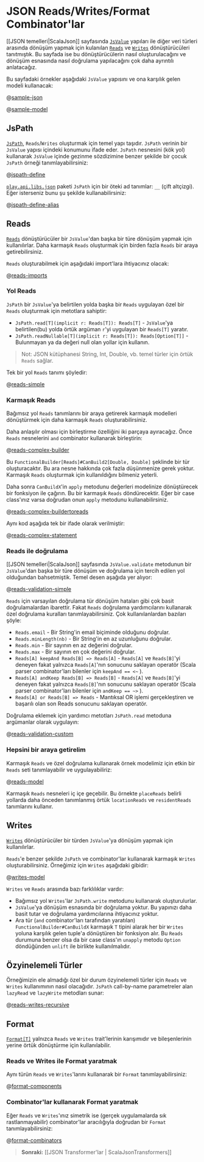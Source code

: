 <!--- Copyright (C) 2009-2014 Typesafe Inc. <http://www.typesafe.com> -->
# JSON Reads/Writes/Format Combinator'lar

[[JSON temelleri|ScalaJson]] sayfasında [`JsValue`](api/scala/index.html#play.api.libs.json.JsValue) yapıları ile diğer veri türleri arasında dönüşüm yapmak için kulanılan [`Reads`](api/scala/index.html#play.api.libs.json.Reads) ve [`Writes`](api/scala/index.html#play.api.libs.json.Writes) dönüştürücüleri tanıtmıştık. Bu sayfada ise bu dönüştürücülerin nasıl oluşturulacağını ve dönüşüm esnasında nasıl doğrulama yapılacağını çok daha ayrıntılı anlatacağız.

Bu sayfadaki örnekler aşağıdaki `JsValue` yapısını ve ona karşılık gelen modeli kullanacak:

@[sample-json](code/ScalaJsonCombinatorsSpec.scala)

@[sample-model](code/ScalaJsonCombinatorsSpec.scala)

## JsPath

[`JsPath`](api/scala/index.html#play.api.libs.json.JsPath), `Reads`/`Writes` oluşturmak için temel yapı taşıdır. `JsPath` verinin bir `JsValue` yapısı içindeki konumunu ifade eder. `JsPath` nesnesini (kök yol) kullanarak `JsValue` içinde gezinme sözdizimine benzer şekilde bir çocuk `JsPath` örneği tanımlayabilirsiniz:

@[jspath-define](code/ScalaJsonCombinatorsSpec.scala)

[`play.api.libs.json`](api/scala/index.html#play.api.libs.json.package) paketi `JsPath` için bir öteki ad tanımlar: `__` (çift altçizgi). Eğer isterseniz bunu şu şekilde kullanabilirsiniz:

@[jspath-define-alias](code/ScalaJsonCombinatorsSpec.scala)

## Reads
[`Reads`](api/scala/index.html#play.api.libs.json.Reads) dönüştürücüler bir `JsValue`'dan başka bir türe dönüşüm yapmak için kullanılırlar. Daha karmaşık `Reads` oluşturmak için birden fazla `Reads` bir araya getirebilirsiniz.

`Reads` oluşturabilmek için aşağıdaki import'lara ihtiyacınız olacak:

@[reads-imports](code/ScalaJsonCombinatorsSpec.scala)

### Yol Reads
`JsPath` bir `JsValue`'ya belirtilen yolda başka bir `Reads` uygulayan özel bir `Reads` oluşturmak için metotlara sahiptir:

- `JsPath.read[T](implicit r: Reads[T]): Reads[T]` - `JsValue`'ya belirtilen(bu) yolda örtük argüman `r`'yi uygulayan bir `Reads[T]` yaratır.
- `JsPath.readNullable[T](implicit r: Reads[T]): Reads[Option[T]]` - Bulunmayan ya da değeri null olan yollar için kullanın.

> Not: JSON kütüphanesi String, Int, Double, vb. temel türler için örtük `Reads` sağlar.

Tek bir yol `Reads` tanımı şöyledir:

@[reads-simple](code/ScalaJsonCombinatorsSpec.scala)

### Karmaşık Reads
Bağımsız yol `Reads` tanımlarını bir araya getirerek karmaşık modelleri dönüştürmek için daha karmaşık `Reads` oluşturabilirsiniz.

Daha anlaşılır olması için birleştirme özelliğini iki parçaya ayıracağız. Önce `Reads` nesnelerini `and` combinator kullanarak birleştirin:

@[reads-complex-builder](code/ScalaJsonCombinatorsSpec.scala)

Bu `FunctionalBuilder[Reads]#CanBuild2[Double, Double]` şeklinde bir tür oluşturacaktır. Bu ara nesne hakkında çok fazla düşünmenize gerek yoktur. Karmaşık `Reads` oluşturmak için kullanıldığını bilmeniz yeterli.

Daha sonra `CanBuildX`'in `apply` metodunu değerleri modelinize dönüştürecek bir fonksiyon ile çağırın. Bu bir karmaşık `Reads` döndürecektir. Eğer bir case class'ınız varsa doğrudan onun `apply` metodunu kullanabilirsiniz.

@[reads-complex-buildertoreads](code/ScalaJsonCombinatorsSpec.scala)

Aynı kod aşağıda tek bir ifade olarak verilmiştir:

@[reads-complex-statement](code/ScalaJsonCombinatorsSpec.scala)

### Reads ile doğrulama

[[JSON temelleri|ScalaJson]] sayfasında `JsValue.validate` metodunun bir `JsValue`'dan başka bir türe dönüşüm ve doğrulama için tercih edilen yol olduğundan bahsetmiştik. Temel desen aşağıda yer alıyor:

@[reads-validation-simple](code/ScalaJsonCombinatorsSpec.scala)

`Reads` için varsayılan doğrulama tür dönüşüm hataları gibi çok basit doğrulamalardan ibarettir. Fakat `Reads` doğrulama yardımcılarını kullanarak özel doğrulama kuralları tanımlayabilirsiniz. Çok kullanılanlardan bazıları şöyle:

- `Reads.email` - Bir String'in email biçiminde olduğunu doğrular.
- `Reads.minLength(nb)` - Bir String'in en az uzunluğunu doğrular.
- `Reads.min` - Bir sayının en az değerini doğrular.
- `Reads.max` - Bir sayının en çok değerini doğrular.
- `Reads[A] keepAnd Reads[B] => Reads[A]` - `Reads[A]` ve `Reads[B]`'yi deneyen fakat yalnızca `Reads[A]`'nın sonucunu saklayan operatör (Scala parser combinator'ları bilenler için `keepAnd == <~` ).
- `Reads[A] andKeep Reads[B] => Reads[B]` - `Reads[A]` ve `Reads[B]`'yi deneyen fakat yalnızca `Reads[B]`'nın sonucunu saklayan operatör (Scala parser combinator'ları bilenler için `andKeep == ~>` ).
- `Reads[A] or Reads[B] => Reads` - Mantıksal OR işlemi gerçekleştiren ve başarılı olan son Reads sonucunu saklayan operatör.

Doğrulama eklemek için yardımcı metotları `JsPath.read` metoduna argümanlar olarak uygulayın:

@[reads-validation-custom](code/ScalaJsonCombinatorsSpec.scala)

### Hepsini bir araya getirelim

Karmaşık `Reads` ve özel doğrulama kullanarak örnek modelimiz için etkin bir `Reads` seti tanımlayabilir ve uygulayabiliriz:

@[reads-model](code/ScalaJsonCombinatorsSpec.scala)

Karmaşık `Reads` nesneleri iç içe geçebilir. Bu örnekte `placeReads` belirli yollarda daha önceden tanımlanmış örtük `locationReads` ve `residentReads` tanımlarını kullanır.

## Writes
[`Writes`](api/scala/index.html#play.api.libs.json.Writes) dönüştürücüler bir türden `JsValue`'ya dönüşüm yapmak için kullanılırlar.

`Reads`'e benzer şekilde `JsPath` ve combinator'lar kullanarak karmaşık `Writes` oluşturabilirsiniz. Örneğimiz için `Writes` aşağıdaki gibidir:

@[writes-model](code/ScalaJsonCombinatorsSpec.scala)

`Writes` ve `Reads` arasında bazı farklılıklar vardır:

- Bağımsız yol `Writes`'lar `JsPath.write` metodunu kullanarak oluşturulurlar.
- `JsValue`'ya dönüşüm esnasında bir doğrulama yoktur. Bu yapınızı daha basit tutar ve doğrulama yardımcılarına ihtiyacınız yoktur.
- Ara tür (`and` combinator'ları tarafından yaratılan) `FunctionalBuilder#CanBuildX` karmaşık `T` tipini alarak her bir `Writes` yoluna karşılık gelen tuple'a dönüştüren bir fonksiyon alır. Bu `Reads` durumuna benzer olsa da bir case class'ın `unapply` metodu `Option` döndüğünden `unlift` ile birlikte kullanılmalıdır.

## Özyinelemeli Türler
Örneğimizin ele almadığı özel bir durum özyinelemeli türler için `Reads` ve `Writes` kullanımının nasıl olacağıdır. `JsPath` call-by-name parametreler alan `lazyRead` ve `lazyWrite` metodları sunar:

@[reads-writes-recursive](code/ScalaJsonCombinatorsSpec.scala)

## Format
[`Format[T]`](api/scala/index.html#play.api.libs.json.Format) yalnızca `Reads` ve `Writes` trait'lerinin karışımıdır ve bileşenlerinin yerine örtük dönüştürme için kullanılabilir.

### Reads ve Writes ile Format yaratmak
Aynı türün `Reads` ve `Writes`'larını kullanarak bir `Format` tanımlayabilirsiniz:

@[format-components](code/ScalaJsonCombinatorsSpec.scala)

### Combinator'lar kullanarak Format yaratmak
Eğer `Reads` ve `Writes`'ınız simetrik ise (gerçek uygulamalarda sık rastlanmayabilir) combinator'lar aracılığıyla doğrudan bir `Format` tanımlayabilirsiniz:

@[format-combinators](code/ScalaJsonCombinatorsSpec.scala)

> **Sonraki:** [[JSON Transformer'lar | ScalaJsonTransformers]]
